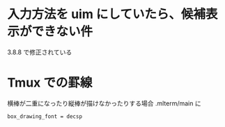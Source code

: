 # 入力方法を uim にしていたら、候補表示ができない件

3.8.8 で修正されている

# Tmux での罫線

横棒が二重になったり縦棒が描けなかったりする場合 .mlterm/main に

``
box_drawing_font = decsp
``

<!-- vim: set tw=90 filetype=markdown : -->
